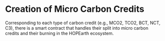 # Creation of Micro Carbon Credits

Corresponding to each type of carbon credit (e.g., MCO2, TCO2, BCT, NCT, C3), there is a smart contract that handles their split into micro carbon credits and their burning in the HOPEarth ecosystem.
